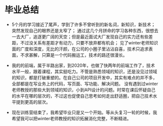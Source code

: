 # 毕业总结
- 5个月的学习接近了尾声，学到了许多不曾听到的新名词，新知识，新技术；突然发现自己的眼界还是太窄了； 通过这几个月拼命的学习各种东西，很想去一去大厂，追逐更广阔的天空；但是最近面试大厂发现自己的实力还有些差距，不过没关系有差距才有动力，只要不放弃都有机会； 见了winter老师知识面的广度和深度，无比的汗颜，在公司的小圈子里沾沾自喜，技术只追求表面，不求甚解，只算是一个代码搬运工，技术的路还很漫长。

- 我的的前端，属于半路出家，到2020年，也做了快两年的前端工作了，技术水平一般，跟着课程，其实挺吃力。不管是熟悉领域的知识，还是没见过领域的知识，都是打破重塑的。在自己公司的项目开发中，其实有难点的并不多，全部都是在写业务上的代码，写页面、写功能、解决问题。 没有遇到过winter老师教授的那些大到领域的知识，小到API设计的问题。时常在课后怀疑自己的水平在哪的层次的，不过这也促使自己思考如何走出舒适圈，把自己技术水平提到更高的层次。

- 现在训练营结束了，我希望毕业只是又一个开始。等从头复习一轮的时候，我希望我可以把winter老师教授的知识拓展消化完整，不断精进。